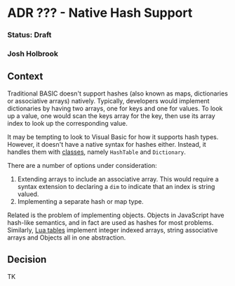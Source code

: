 # ADR ??? - Native Hash Support

### Status: Draft

### Josh Holbrook

## Context

Traditional BASIC doesn't support hashes (also known as maps, dictionaries
or associative arrays) natively. Typically, developers would implement
dictionaries by having two arrays, one for keys and one for values. To look
up a value, one would scan the keys array for the key, then use its array
index to look up the corresponding value.

It may be tempting to look to Visual Basic for how it supports hash types.
However, it doesn't have a native syntax for hashes either. Instead, it handles
them with
[classes](https://learn.microsoft.com/en-us/dotnet/api/system.collections.hashtable?view=net-8.0&redirectedfrom=MSDN),
namely `HashTable` and `Dictionary`.

There are a number of options under consideration:

1. Extending arrays to include an associative array. This would require
   a syntax extension to declaring a `dim` to indicate that an index is
   string valued.
2. Implementing a separate hash or map type.

Related is the problem of implementing objects. Objects in JavaScript have
hash-like semantics, and in fact are used as hashes for most problems.
Similarly, [Lua tables](https://www.lua.org/pil/2.5.html) implement integer
indexed arrays, string associative arrays and Objects all in one abstraction.

## Decision

TK
